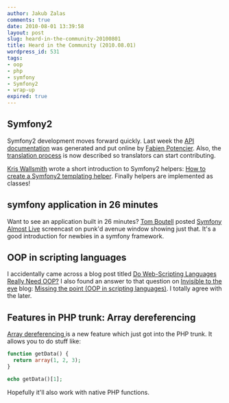 ```yaml
---
author: Jakub Zalas
comments: true
date: 2010-08-01 13:39:58
layout: post
slug: heard-in-the-community-20100801
title: Heard in the Community (2010.08.01)
wordpress_id: 531
tags:
- oop
- php
- symfony
- Symfony2
- wrap-up
expired: true
---
```


## Symfony2


Symfony2 development moves forward quickly. Last week the [API documentation](http://api.symfony-reloaded.org/PR2/) was generated and put online by [Fabien Potencier](http://twitter.com/fabpot). Also, the [translation process](http://docs.symfony-reloaded.org/contributing/documentation/translations.html) is now described so translators can start contributing.

[Kris Wallsmith](http://twitter.com/kriswallsmith) wrote a short introduction to Symfony2 helpers: [How to create a Symfony2 templating helper](http://kriswallsmith.net/post/878278731/how-to-create-a-symfony2-templating-helper). Finally helpers are implemented as classes!


## symfony application in 26 minutes


Want to see an application built in 26 minutes? [Tom Boutell](http://twitter.com/tommybgoode) posted [Symfony Almost Live](http://window.punkave.com/2010/07/30/symfony-almost-live/) screencast on punk'd avenue window showing just that. It's a good introduction for newbies in a symfony framework.


## OOP in scripting languages


I accidentally came across a blog post titled [Do Web-Scripting Languages Really Need OOP?](http://iamlearningphp.blogspot.com/2010/07/do-web-scripting-languages-really-need.html) I also found an answer to that question on [Invisible to the eye](http://giorgiosironi.blogspot.com) blog: [Missing the point (OOP in scripting languages)](http://giorgiosironi.blogspot.com/2010/07/missing-point-oop-in-scripting.html). I totally agree with the later.


## Features in PHP trunk: Array dereferencing


[Array dereferencing ](http://schlueters.de/blog/archives/138-Features-in-PHP-trunk-Array-dereferencing.html)is a new feature which just got into the PHP trunk. It allows you to do stuff like:

    
```php
function getData() {
  return array(1, 2, 3);
}

echo getData()[1];
```

Hopefully it'll also work with native PHP functions.
